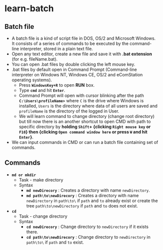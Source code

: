 # learn-batch

## Batch file
- A batch file is a kind of script file in DOS, OS/2 and Microsoft Windows. It consists of a series of commands to be executed by the command-line interpreter, stored in a plain text file.
- Open any text editor, create a new file and save it with **.bat extension** (for e.g. fileName.bat).
- You can open .bat files by double clicking the left mouse key.
- .bat files by default open in Command Prompt (Command-line interpreter on Windows NT, Windows CE, OS/2 and eComStation operating systems).
  - Press **`WindowsKey+R`** to open **RUN** box.
  - Type **`cmd`** and hit **`Enter`**.
  - Command Prompt will open with cursor blinking after the path **`C:\Users\profileName>`** where `C` is the drive where Windows is installed, `Users` is the directory where data of all users are saved and `profileName` is the directory of the logged in User.
  - We will learn command to change directory (change root directory) but till now there is an another shortcut to open CMD with path to specific directory by **holding `Shift`+ {clicking `Right mouse key` or `F10`} then {clicking `Open command window here` or press `W` and hit `Enter`}**.
- We can input commands in CMD or can run a batch file containing set of commands.

## Commands
- **`md or mkdir`**
  - Task - make directory
  - Syntax
    - **`md newDirecory`**  :  Creates a directory with name `newDirectory`.
    - **`md path\to\newDirecory`**  :  Creates a directory with name `newDirectory` in `path\to\` if `path` and `to` already exist or create the tree `path\to\newDirectory` if `path` and `to` does not exist.
- **`cd`**
  - Task - change directory
  - Syntax
    - **`cd newDirecory`**  :  Change directory to `newDirectory` if it exists there.
    - **`cd path\to\newDirecory`**  :  Change directory to `newDirectory` in `path\to\` if `path` and `to` exist.
